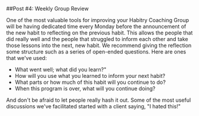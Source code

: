 ##Post #4: Weekly Group Review 

One of the most valuable tools for improving your Habitry Coaching Group will be having dedicated time every Monday before the announcement of the new habit to reflecting on the previous habit. This allows the people that did really well and the people that struggled to inform each other and take those lessons into the next, new habit. We recommend giving the reflection some structure such as a series of open-ended questions. Here are ones that we've used:

- What went well; what did you learn?"
- How will you use what you learned to inform your next habit?
- What parts or how much of this habit will you continue to do?
- When this program is over, what will you continue doing?

And don't be afraid to let people really hash it out. Some of the most useful discussions we've facilitated started with a client saying, "I hated this!"
